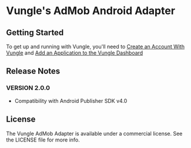 # Vungle's AdMob Android Adapter

## Getting Started
To get up and running with Vungle, you'll need to [Create an Account With Vungle](https://v.vungle.com/dashboard/signup) and [Add an Application to the Vungle Dashboard](https://support.vungle.com/hc/en-us/articles/204249614-Adding-an-Application-to-the-Vungle-Dashboard)

## Release Notes
### VERSION 2.0.0
* Compatibility with Android Publisher SDK v4.0

## License
The Vungle AdMob Adapter is available under a commercial license. See the LICENSE file for more info.

